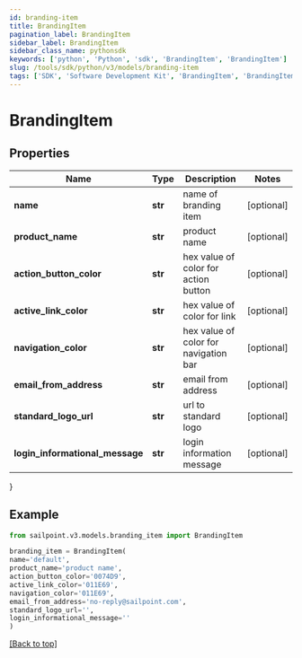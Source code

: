 ```yaml
---
id: branding-item
title: BrandingItem
pagination_label: BrandingItem
sidebar_label: BrandingItem
sidebar_class_name: pythonsdk
keywords: ['python', 'Python', 'sdk', 'BrandingItem', 'BrandingItem'] 
slug: /tools/sdk/python/v3/models/branding-item
tags: ['SDK', 'Software Development Kit', 'BrandingItem', 'BrandingItem']
---
```


# BrandingItem


## Properties

Name | Type | Description | Notes
------------ | ------------- | ------------- | -------------
**name** | **str** | name of branding item | [optional] 
**product_name** | **str** | product name | [optional] 
**action_button_color** | **str** | hex value of color for action button | [optional] 
**active_link_color** | **str** | hex value of color for link | [optional] 
**navigation_color** | **str** | hex value of color for navigation bar | [optional] 
**email_from_address** | **str** | email from address | [optional] 
**standard_logo_url** | **str** | url to standard logo | [optional] 
**login_informational_message** | **str** | login information message | [optional] 
}

## Example

```python
from sailpoint.v3.models.branding_item import BrandingItem

branding_item = BrandingItem(
name='default',
product_name='product name',
action_button_color='0074D9',
active_link_color='011E69',
navigation_color='011E69',
email_from_address='no-reply@sailpoint.com',
standard_logo_url='',
login_informational_message=''
)

```
[[Back to top]](#) 

